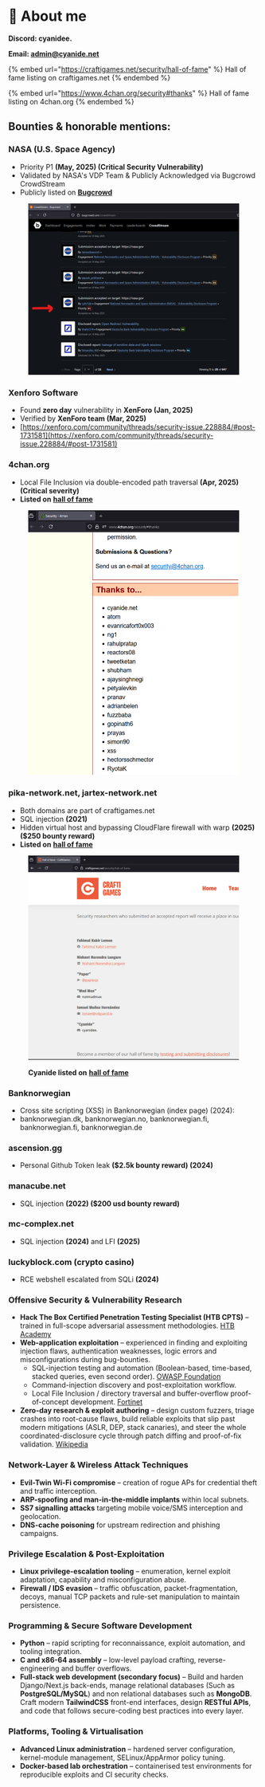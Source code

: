 # 🧸 About me

**Discord: cyanidee.**

**Email: admin@cyanide.net**



{% embed url="https://craftigames.net/security/hall-of-fame" %}
Hall of fame listing on craftigames.net
{% endembed %}

{% embed url="https://www.4chan.org/security#thanks" %}
Hall of fame listing on 4chan.org
{% endembed %}

## Bounties & honorable mentions:

### NASA (U.S. Space Agency)

* Priority P1  **(May, 2025) (Critical Security Vulnerability)**
* Validated by NASA's VDP Team & Publicly Acknowledged via Bugcrowd CrowdStream
* Publicly listed on [**Bugcrowd**](https://bugcrowd.com/cy4n1de/crowdstream)

<figure><img src=".gitbook/assets/image (8).png" alt=""><figcaption></figcaption></figure>

### **Xenforo Software**

* Found **zero day** vulnerability in **XenForo (Jan, 2025)**&#x20;
* Verified by **XenForo team (Mar, 2025)**
* [https://xenforo.com/community/threads/security-issue.228884/#post-1731581](https://xenforo.com/community/threads/security-issue.228884/#post-1731581)

### **4chan**.org

* Local File Inclusion via double-encoded path traversal **(Apr, 2025) (Critical severity)**
* **Listed on** [**hall of fame**](https://www.4chan.org/security#thanks)

<figure><img src=".gitbook/assets/image (6).png" alt=""><figcaption></figcaption></figure>



### pika-network.net, jartex-network.net

* Both domains are part of craftigames.net
* SQL injection **(2021)**
* Hidden virtual host and bypassing CloudFlare firewall with warp **(2025) ($250 bounty reward)**
* **Listed on** [**hall of fame**](https://craftigames.net/security/hall-of-fame)

<figure><img src=".gitbook/assets/image (2).png" alt=""><figcaption><p><strong>Cyanide listed on</strong> <a href="https://craftigames.net/security/hall-of-fame"><strong>hall of fame</strong></a></p></figcaption></figure>

### **Banknorwegian**

* Cross site scripting (XSS) in Banknorwegian (index page) (2024):&#x20;
* banknorwegian.dk, banknorwegian.no, banknorwegian.fi,  banknorwegian.fi, banknorwegian.de

### **ascension**.gg

* Personal Github Token leak **($2.5k bounty reward) (2024)**

### manacube.net

* SQL injection **(2022) ($200 usd bounty reward)**

### mc-complex.net

* SQL injection **(2024)** and LFI **(2025)**

### luckyblock.com (crypto casino)

* RCE webshell escalated from SQLi **(2024)**





### Offensive Security & Vulnerability Research

* **Hack The Box Certified Penetration Testing Specialist (HTB CPTS)** – trained in full-scope adversarial assessment methodologies. [HTB Academy](https://academy.hackthebox.com/preview/certifications/htb-certified-penetration-testing-specialist)
* **Web-application exploitation** – experienced in finding and exploiting injection flaws, authentication weaknesses, logic errors and misconfigurations during bug-bounties.
  * SQL-injection testing and automation (Boolean-based, time-based, stacked queries, even second order). [OWASP Foundation](https://owasp.org/www-community/attacks/SQL_Injection)
  * Command-injection discovery and post-exploitation workflow.
  * Local File Inclusion / directory traversal and buffer-overflow proof-of-concept development. [Fortinet](https://www.fortinet.com/resources/cyberglossary/buffer-overflow)
* **Zero-day research & exploit authoring** – design custom fuzzers, triage crashes into root-cause flaws, build reliable exploits that slip past modern mitigations (ASLR, DEP, stack canaries), and steer the whole coordinated-disclosure cycle through patch diffing and proof-of-fix validation. [Wikipedia](https://en.wikipedia.org/wiki/Zero-day_vulnerability)

### Network-Layer & Wireless Attack Techniques

* **Evil-Twin Wi-Fi compromise** – creation of rogue APs for credential theft and traffic interception.&#x20;
* **ARP-spoofing and man-in-the-middle implants** within local subnets.
* **SS7 signalling attacks** targeting mobile voice/SMS interception and geolocation.&#x20;
* **DNS-cache poisoning** for upstream redirection and phishing campaigns.

### Privilege Escalation & Post-Exploitation

* **Linux privilege-escalation tooling** – enumeration, kernel exploit adaptation, capability and misconfiguration abuse.&#x20;
* **Firewall / IDS evasion** – traffic obfuscation, packet-fragmentation, decoys, manual TCP packets and rule-set manipulation to maintain persistence.

### Programming & Secure Software Development

* **Python** – rapid scripting for reconnaissance, exploit automation, and tooling integration.
* **C and x86-64 assembly** – low-level payload crafting, reverse-engineering and buffer overflows.
* **Full-stack web development (secondary focus)** – Build and harden Django/Next.js back-ends, manage relational databases (Such as **PostgreSQL/MySQL**) and non relational databases such as **MongoDB**. Craft modern **TailwindCSS** front-end interfaces, design **RESTful APIs**, and code that follows secure-coding best practices into every layer.

### Platforms, Tooling & Virtualisation

* **Advanced Linux administration** – hardened server configuration, kernel-module management, SELinux/AppArmor policy tuning.
* **Docker-based lab orchestration** – containerised test environments for reproducible exploits and CI security checks.

